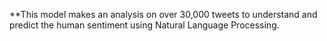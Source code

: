 **This model makes an analysis on over 30,000 tweets to understand and predict the human sentiment using Natural Language Processing.
